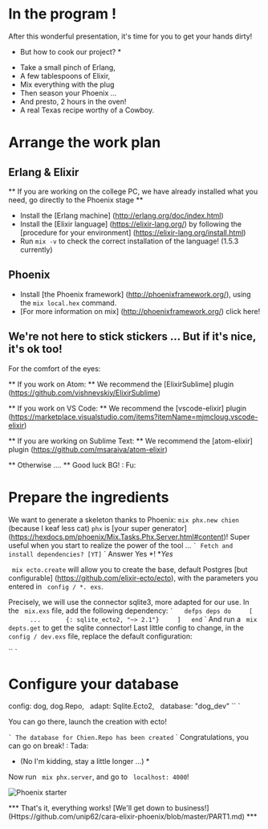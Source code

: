 # In the program !

After this wonderful presentation, it's time for you to get your hands dirty!

* But how to cook our project? *
- Take a small pinch of Erlang,
- A few tablespoons of Elixir,
- Mix everything with the plug
- Then season your Phoenix ...
- And presto, 2 hours in the oven!
- A real Texas recipe worthy of a Cowboy.

# Arrange the work plan

## Erlang & Elixir

** If you are working on the college PC, we have already installed what you need, go directly to the Phoenix stage **

- Install the [Erlang machine] (http://erlang.org/doc/index.html)
- Install the [Elixir language] (https://elixir-lang.org/) by following the [procedure for your environment] (https://elixir-lang.org/install.html)
- Run `mix -v` to check the correct installation of the language! (1.5.3 currently)

## Phoenix

- Install [the Phoenix framework] (http://phoenixframework.org/), using the `mix local.hex` command.
- [For more information on mix] (http://phoenixframework.org/) click here!

## We're not here to stick stickers ... But if it's nice, it's ok too!

For the comfort of the eyes:

** If you work on Atom: ** We recommend the [ElixirSublime] plugin (https://github.com/vishnevskiy/ElixirSublime)

** If you work on VS Code: ** We recommend the [vscode-elixir] plugin (https://marketplace.visualstudio.com/items?itemName=mjmcloug.vscode-elixir)

** If you are working on Sublime Text: ** We recommend the [atom-elixir] plugin (https://github.com/msaraiva/atom-elixir)

** Otherwise .... ** Good luck BG! : Fu:

# Prepare the ingredients

We want to generate a skeleton thanks to Phoenix: `mix phx.new chien` (because I keaf less cat)
`phx` is [your super generator] (https://hexdocs.pm/phoenix/Mix.Tasks.Phx.Server.html#content)! Super useful when you start to realize the power of the tool ...
`` `
Fetch and install dependencies? [YT]
`` `
Answer Yes *!
**Yes*

`` mix ecto.create`` will allow you to create the base, default Postgres [but configurable] (https://github.com/elixir-ecto/ecto), with the parameters you entered in `` config / *. exs``.

Precisely, we will use the connector sqlite3, more adapted for our use. In the `` mix.exs`` file, add the following dependency:
`` `
  defps deps do
    [
      ...
      {: sqlite_ecto2, "~> 2.1"}
    ]
  end
`` `
And run a `` mix depts.get`` to get the sqlite connector! Last little config to change, in the `` config / dev.exs`` file, replace the default configuration:

`` `
# Configure your database
config: dog, dog.Repo,
  adapt: ​​Sqlite.Ecto2,
  database: "dog_dev"
`` `

You can go there, launch the creation with ecto!


`` `
The database for Chien.Repo has been created
`` `
Congratulations, you can go on break! : Tada:
* (No I'm kidding, stay a little longer ...) *

Now run `` mix phx.server``, and go to `` localhost: 4000``!

<img src = "https://preview.ibb.co/k9cu87/Capture_of_2018_02_13_22_34_24.png" alt = "Phoenix starter" border = "0">

*** That's it, everything works! [We'll get down to business!] (Https://github.com/unip62/cara-elixir-phoenix/blob/master/PART1.md) ***

